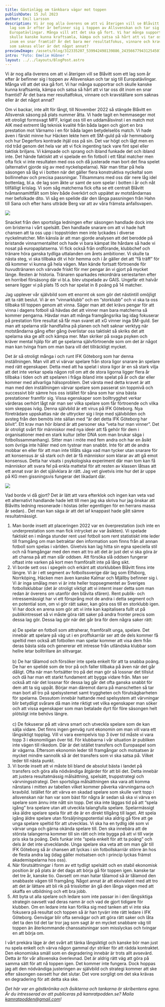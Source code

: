 ```yaml
---
title: Gästinlägg om tänkbara vägar mot toppen
publishDate: 15 Jul 2023
author: Emil Larsson
description: Vi är nog alla överens om att vi återigen vill se Blåvitt som ett
  lag som år efter år befinner sig i toppen av Allsvenskan och tar sig till
  Europatävlingar. Många vill att det ska gå fort. Vi har många supportrar och
  skulle kanske kunna kraftsamla, kämpa och satsa så hårt att vi tar oss dit
  inom en snar framtid? Är det bara mer resultatfokus, vinnare och kravställare
  som saknas eller är det något annat?
previewImage: /assets/blog/312335207_539942498139886_2435667794312545070_n.jpg
intro: "Foto: Emelie Hübner "
layout: ../../layouts/BlogPost.astro
---
```

Vi är nog alla överens om att vi återigen vill se Blåvitt som ett lag som år efter år befinner sig i toppen av Allsvenskan och tar sig till Europatävlingar. Många vill att det ska gå fort. Vi har många supportrar och skulle kanske kunna kraftsamla, kämpa och satsa så hårt att vi tar oss dit inom en snar framtid? Är det bara mer resultatfokus, vinnare och kravställare som saknas eller är det något annat?

Om vi backar, inte allt för långt, till November 2022 så stängde Blåvitt en Allsvensk säsong på plats nummer åtta. Vi hade tagit en hemmaseger mot ett otroligt formsvagt MFF, krigat oss till en uddamålsvinst i en match mot AIK med extremt låg teknisk kvalité från båda lagen och gjort en bra prestation mot Värnamo i en för båda lagen betydelselös match. Vi hade även i färskt minne hur Häcken lekte hem ett SM-guld på vår hemmaborg och hur Degerfors kontrade ihjäl oss på sin. Det var högt och lågt men en röd tråd genom det hela var att vi fick ingenting tack vare fint spel eller taktisk briljans. Vi kämpade och sprang och ibland funkade det och ibland inte. Det hände faktiskt att vi spelade en fin fotboll i ett fåtal matcher men ofta fick vi inte resultaten med oss och då justerade man bort det fina spelet (alternativt gjorde sig av med nyckelspelarna). När man tittar på hela säsongen så låg vi i botten när det gäller flera konstruktiva nyckeltal som bollinnehav och precisa passningar. Tillsammans med oss där nere låg idel bottenlag, bl.a. de lag som åkte ur samt de som spelar i botten i år och nåt tillfälligt krislag. Vi som såg matcherna fick ofta se ett centralt Blåvitt tvåmannamittfält som blev både överkört och uppätet av motståndarnas mer befolkade dito. Vi såg en spelide där den långa passningen från Hahn till Sana och efter hans utträde Berg var att av våra främsta anfallsvapen.

![](/assets/blog/312343510_539941811473288_915145486047344286_n.jpg)

Snacket från den sportsliga ledningen efter säsongen handlade dock inte om bristerna i vårt spelsätt. Den handlade snarare om att vi hade haft chansen att ta oss upp i toppstriden men inte lyckades i diverse nyckelmatcher. Min känsla är att man gjorde analysen att det berodde på bristande vinnarmentalitet och hade vi bara kämpat lite hårdare så hade vi nosat på europaplatserna. Vi fick också från ordförande, klubbchef och tränare höra ganska tydliga uttalanden om årets ambitioner. Vi skulle ta nästa steg, vi ska tillbaka dit vi hör hemma och i år gäller det att “få träff” för då kommer vi kunna gå hela vägen. Man kände fortsatt förtroende för huvudtränaren och värvade friskt för mer pengar än vi gjort på mycket länge. Resten är historia. Tränaren sparkades rekordnära seriestarten efter en horribel försäsong där vi bl.a. blev utspelade av GAIS. Ungefär ett halvår senare ligger vi på plats 15 och har spelat in 8 poäng på 14 matcher.

Jag upplever vår självbild som ett enormt ok som gör det nästintill omöjligt att ta rätt beslut. Vi är en “vinnarklubb” och en “storklubb” och vi ska ta oss tillbaka till toppen genom att vinna. Säger man att det krävs pengar för att vinna i dagens fotboll så hävdas det att vinner man bara matcherna så kommer pengarna. Hävdar man att många framgångsrika lag idag fokuserar på prestation före resultat så får man svaret att xG vinner inga SM-guld. Ser man att spelarna står handfallna på planen och helt saknar verktyg när motståndarna gång efter gång överlistar oss taktiskt så skriks det att spelarna ska ge allt och kämpa mer. Man skriker på svaga psyken och kräver mental hjälp för att ge spelarna självförtroende som om det är något man kan tvinga fram om man bara vill det tillräckligt mycket. 

Det är så otroligt många i och runt IFK Göteborg som har denna inställningen. Man vill att vi värvar spelare från stora ligor snarare än spelare med rätt egenskaper. Detta med att ha spelat i stora ligor är en så stark vilja att det inte verkar spela någon roll om att de stora ligorna ligger flera år tillbaka i tiden och att spelaren i fråga ibland inte spelat på år och dar eller kommer med allvarliga hälsoproblem. Det värsta med detta kravet är att man med den inställningen värvar spelare som passerat sin toppnivå och successivt blir sämre hos oss istället för såna som har sina bästa prestationer framför sig.  Vissa egenskaper som bolltrygghet verkar värderas oerhört lågt när man ser vilka spelare som får förtroende och vilka som skeppas iväg. Denna självbild är ett virus på IFK Göteborg. Nya företrädare uppskattas när de uttrycker sig i linje med självbilden och avsteg från den bemöts inte sällan med “är det detta IFK Göteborg har blivit”. Ett krav man hör ibland är att personer ska “veta hur man vinner”. Det är otroligt svårt för människor med nya ideér att få gehör för dem i organisationer med en stark kultur (eller DNA som man brukar säga i fotbollssammanhang). Sitter man i möte med fem andra och har en åsikt som övriga inte håller med om tystnar man snabbt. Inte för att de andra mobbar en eller för att man inte tillåts säga vad man tycker utan snarare för att konsensus är så stark och det är få människor som klarar av att gå emot konsensus. Detta har visats i psykologiska experiment där man tom kan få människor att svara fel på enkla mattetal för att resten av klassen låtsas att ett annat svar än det självklara är rätt. Jag vet givetvis inte hur det är uppe på KG men gissningsvis fungerar det likadant där. 

![](/assets/blog/312237130_533684482099021_1643150844930884308_n.jpg)

Vad borde vi då gjort? Det är lätt att vara efterklok och ingen kan veta vad ett alternativt handlande hade lett till men jag ska skriva hur jag önskar att Blåvitts ledning resonerade i höstas (eller egentligen för en herrans massa år sedan).. Det man kan säga är att det iaf knappast hade gått sämre resultatmässigt.

1. Man borde insett att placeringen 2022 var en överprestation (och inte en underprestation som man fick intrycket av var åsikten). Vi spelade faktiskt en i många stunder rent usel fotboll som rent statistiskt inte leder till framgång om man betraktar den information som finns från all annan fotboll som spelas i världen. Givetvis kan lag hitta sin egna speciella stil och nå framgångar med den men att tro att det är just det vi ska göra är att chansa på att man slår oddsen. Att försöka slå oddsen fungerar oftast inte varken på kort men framförallt inte på lång sikt.
2. Vi borde sett oss i spegeln och erkänt att storklubben Blåvitt finns inte längre. Vi är i ett segment av fotbollssverige där lag som Elfsborg, Norrköping, Häcken men även kanske Kalmar och Mjällby befinner sig i. Vi är inga smålag men vi är inte heller toppsegmentet av Sveriges fotbollsklubbar (det är otroligt viktigt att vi internt inser detta som man redan är överens om utanför den blåvita sfären). Rent publik- och intressemässigt har vi ett försprång mot de andra i detta segment och en potential som, om vi gör rätt saker, kan göra oss till en storklubb igen. Vi har dock en arena som gör att vi inte kan kapitalisera fullt ut på publikintresset så vi måste göra rätt saker på andra fronter precis som dessa lag gör. Dessa lag gör när det går bra för dem några saker rätt:\
   \
   a) De spelar en fotboll som attraherar, framförallt unga, spelare. Det innebär att spelare på väg ut i en proffskarriär ser att de dels kommer få speltid men också att fotbollen man spelar kommer att visa dem från deras bästa sida och genererar ett intresse från utländska klubbar som hellre letar bolltrillare än slitvargar.\
   \
   b) De har tålamod och försöker inte spela enkelt för att ta snabba poäng. De har en spelidé som de tror på och faller tillbaka på även när det går dåligt. Ofta när man fortsätter tro på det man gör så lossnar det tillslut och då har man ett starkt fundament att bygga vidare från. Man ser också att när det lossnar för dessa lag går det ofta ganska snabbt för dem att ta sig uppåt. Börjar man däremot darra på manschetten så tar man bort all tro på spelsystemet samt tryggheten och förutsägbarheten för spelarna. Dessutom innebär hattande med spelsystem att värvningar blir betydligt svårare då man inte riktigt vet vilka egenskaper man söker och att vissa egenskaper som man betalade dyrt för före säsongen helt plötsligt inte behövs längre.\
   \
   c) De fokuserar på att värva smart och utveckla spelare som de kan sälja vidare. Det finns ingen genväg runt ekonomin om man vill vara ett långsiktigt topplag. Vill vi vara exempelvis top 3 över tid måste vi vara topp 3 i ekonomiligan över tid. För klubbarna i vår situation är publiken inte vägen till rikedom. Där är det istället transfers och Europaspel som är vägarna. Eftersom ekonomin leder till framgångar och motsatsen är mycket mindre sannolik så är det transfers som vi ska satsa på. Vilket leder till nästa punkt. 
3. Vi borde insett att vi måste bli bland de absolut bästa i landet på transfers och göra alla nödvändiga åtgärder för att bli det. Detta innebär att justera resultatmässig målsättning, spelsätt, truppstrategi och värvningsstrategi. Den sportsliga målsättningen ska vara att komma nånstans i mitten av tabellen vilket kommer påverka värvningarna och kravbild. Istället för att värva en skadad spelare som skulle varit topp i allsvenskan när han var som bäst för några år sedan så ska vi värva en spelare som ännu inte nått sin topp. Det ska inte läggas tid på att “spela igång” bra spelare utan att utveckla talangfulla spelare.  Spelarmässigt ska äldre spelare spela för att de är en direkt tillgång till laget. Att spela igång äldre spelare utan försäljningspotential ska aldrig gå före att ge unga spelare speltid för att utvecklas. Vi ska ha en tydlig idé som vi värvar unga och gärna okända spelare till. Den ska innebära att de största talangerna kommer till sin rätt och inte bygga på att vi till varje pris ska ta poäng. Dels funkar inte “spela enkelt för att ta poäng” och dels är det inte utvecklande. Unga spelare ska veta att om man går till IFK Göteborg så är chansen att lyckas i sin fotbollskarriär större än hos de flesta andra lag (idag gäller motsatsen och i princip lyckas främst akademispelarna hos oss).
4. När förutsättningar i form av ett tydligt spelsätt och en stabil ekonomisk position är på plats är det dags att börja gå för toppen igen. kanske tar det tre år, kanske tio. Oavsett om man hatar tålamod så är tålamod den snabbaste vägen till framgång. Något annat är att ekvivalent med att tro att det är lättare att bli rik på trisslotter än gå den långa vägen med att skaffa en utbildning och ett bra jobb.
5. Att byta ut alla spelare och ledare som inte passar in i den långsiktiga strategin oavsett vad deras namn är och vad de gjort tidigare för klubben. Om en ledare inte kan förlika sig med tanken att vi inte ska fokusera på resultat och toppen så är han tyvärr inte rätt ledare i IFK Göteborg. Genvägar blir ofta senvägar och att göra rätt saker och låta det ta den tid det tar tror jag som sagt är en mycket snabbare väg till toppen än återkommande chanssatsningar som misslyckas och tvingar en att börja om.

I vårt prekära läge är det svårt att tänka långsiktigt och kanske bör man just nu spela enkelt och värva någon gammal dyr striker för att rädda kontraktet. Den ekonomiska smäll som en degradering innebär är trots allt avsevärd. Detta är för vår allsvenska överlevnad. Det är aldrig rätt väg att göra på samma sätt för att nå toppen igen. Det kommer inte fungera. Dock hoppas jag att den nödvändiga justeringen av självbild och strategi kommer att ske efter säsongen oavsett hur det slutar. Det vore sorgligt om det ska krävas en degradering för att detta ska ske.

*Det här var en gästkrönika och åsikterna och tankarna är skribentens egna. Är du intresserad av att publiceras på kamratpodden.se? Maila kamratpodden@gmail.com!*